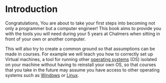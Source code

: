 # Introduction

Congratulations, You are about to take your first steps into becoming not only a programmer but a computer engineer! This book aims to provide you with the tools you will need during your 5 years at Chalmers when sitting in front of your own or another computer.

This will also try to create a common ground so that assumptions can be made in courses. For example we will teach you how to correctly set up Virtual machines, a tool for running other [operating systems](/glossary.html#operating-system) (OS) isolated on your machine without having to reinstall your own OS, so that courses that you take in the future may assume you have access to other operating systems such as [Windows](/glossary.html#microsoft-windows) or [Linux](/glossary.html#linux).
